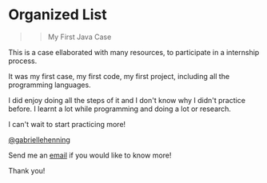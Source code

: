 
# Organized List

>> My First Java Case

This is a case ellaborated with many resources, to participate in a internship process. 

It was my first case, my first code, my first project, including all the programming languages. 

I did enjoy doing all the steps of it and I don't know why I didn't practice before. 
I learnt a lot while programming and doing a lot or research.

I can't wait to start practicing more!


[@gabriellehenning](https://www.github.com/gabriellehenning)


Send me an [email](https://mail.google.com/mail/u/0/?fs=1&to=henning.gabrielle@gmail.com&su=SUBJECT&body=&&tf=cm) if you would like to know more!

Thank you!


